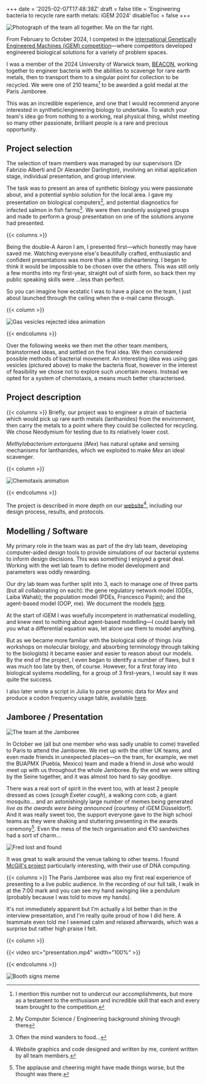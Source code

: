+++
date = '2025-02-07T17:48:38Z'
draft = false
title = 'Engineering bacteria to recycle rare earth metals: iGEM 2024'
disableToc = false
+++

![Photograph of the team all together. Me on the far right.](team.webp)

From February to October 2024, I competed in the [international
Genetically Engineered Machines (iGEM)
competition](https://competition.igem.org/)—where competitors
developed engineered biological solutions for a variety of problem
spaces.

I was a member of the 2024 University of Warwick team,
[BEACON](https://2024.igem.wiki/warwick), working together to engineer
bacteria with the abilities to scavenge for rare earth metals, then to
transport them to a singular point for collection to be recycled. We
were one of 210 teams[^1] to be awarded a gold medal at the Paris
Jamboree.

This was an incredible experience, and one that I would recommend
anyone interested in synthetic/engineering biology to undertake. To
watch your team's idea go from nothing to a working, real physical
thing, whilst meeting so many other passionate, brilliant people is a
rare and precious opportunity.


## Project selection
The selection of team members was managed by our supervisors (Dr
Fabrizio Alberti and Dr Alexander Darlington), involving an initial
application stage, individual presentation, and group interview. 

The task was to present an area of synthetic biology you were
passionate about, and a potential synbio solution for the local
area. I gave my presentation on biological computers[^2], and
potential diagnostics for infected salmon in fish farms[^3]. We were
then randomly assigned groups and made to perform a group presentation
on one of the solutions anyone had presented.

{{< columns >}}

Being the double-A Aaron I am, I presented first—which honestly may
have saved me. Watching everyone else's beautifully crafted,
enthusiastic and confident presentations was more than a little
disheartening. I began to think it would be impossible to be chosen
over the others. This was still only a few months into my first-year,
straight out of sixth form, so back then my public speaking skills
were ...less than perfect.

So you can imagine how ecstatic I was to have a place on the team, I
just about launched through the ceiling when the e-mail came through. 

{{< column >}}

![Gas vesicles rejected idea animation](gasvesicles.webp)

{{< endcolumns >}}

Over the following weeks we then met the other team members,
brainstormed ideas, and settled on the final idea. We then considered
possible methods of bacterial movement. An interesting idea was using
gas vesicles (pictured above) to make the bacteria float, however in
the interest of feasibility we chose not to explore such uncertain
means. Instead we opted for a system of chemotaxis, a means much
better characterised.

## Project description
{{< columns >}} Briefly, our project was to engineer a strain of
bacteria which would pick up rare earth metals (lanthanides) from the
environment, then carry the metals to a point where they could be
collected for recycling. We chose Neodymium for testing due to its
relatively lower cost.

*Methylobacterium extorquens* (*Mex*) has natural uptake and sensing
mechanisms for lanthanides, which we exploited to make *Mex* an ideal
scavenger.

{{< column >}}

![Chemotaxis animation](chemotaxis.webp)

{{< endcolumns >}}

The project is described in more depth on our
[website](https://2024.igem.wiki/warwick)[^4], including our design
process, results, and protocols.


## Modelling / Software
My primary role in the team was as part of the dry lab team,
developing computer-aided design tools to provide simulations of our
bacterial systems to inform design decisions. This was something I
enjoyed a great deal. Working with the wet lab team to define model
development and parameters was oddly rewarding. 

Our dry lab team was further split into 3, each to manage one of three
parts (but all collaborating on each): the gene regulatory network
model (ODEs, Laiba Wahab); the population model (PDEs, Francesco Papini); and the
agent-based model (OOP, me). We document the models
[here](https://2024.igem.wiki/warwick/model).

At the start of iGEM I was woefully incompetent in mathematical
modelling, and knew next to nothing about agent-based modelling—I
could barely tell you what a differential equation was, let alone use
them to model anything.

But as we became more familiar with the biological side of things (via
workshops on molecular biology, and absorbing terminology through
talking to the biologists) it became easier and easier to reason about
our models. By the end of the project, I even began to identify a
number of flaws, but it was much too late by then, of course. However,
for a first foray into biological systems modelling, for a group of 3
first-years, I would say it was quite the success.

I also later wrote a script in Julia to parse genomic data for *Mex* and
produce a codon frequency usage table, available [here](https://2024.igem.wiki/warwick/contribution#codon-usage-frequency-table).

## Jamboree / Presentation
![The team at the Jamboree](teamjamboree.webp)

In October we (all but one member who was sadly unable to come)
travelled to Paris to attend the Jamboree. We met up with the other UK
teams, and even made friends in unexpected places—on the tram, for
example, we met the BUAPMX (Puebla, Mexico) team and made a friend in
José who would meet up with us throughout the whole Jamboree. By the
end we were sitting by the Seine together, and it was almost too hard
to say goodbye. 



There was a real sort of spirit in the event too, with at least 2
people dressed as cows (*cough* Exeter *cough*), a walking corn cob, a
giant mosquito... and an astonishingly large number of memes being
generated *live as the awards were being announced* (courtesy of iGEM
Düsseldorf). And it was really sweet too, the support everyone gave to
the high school teams as they were shaking and stuttering presenting
in the awards ceremony[^6]. Even the mess of the tech organisation and
€10 sandwiches had a sort of charm...

![Fred lost and found](fredfound.webp)

[^6]: The applause and cheering might have made things worse, but the 
	thought was there.

It was great to walk around the venue talking to other teams. I found
[McGill's project](https://2024.igem.wiki/mcgill/description)
particularly interesting, with their use of DNA computing. 

{{< columns >}} The Paris Jamboree was also my first real experience
of presenting to a live public audience. In the recording of our full
talk, I walk in at the 7:00 mark and you can see my hand swinging like
a pendulum (probably because I was told to move my hands). 

It's not immediately apparent but I'm actually a lot better than in
the interview presentation, and I'm really quite proud of how I did
here. A teammate even told me I seemed calm and relaxed afterwards,
which was a surprise but rather high praise I felt.

{{< column >}}

{{< video src="presentation.mp4" width="100%" >}}

{{< endcolumns >}}

![Booth signs meme](boothsignsmeme.webp)



[^1]: I mention this number not to undercut our accomplishments, but
    more as a testament to the enthusiasm and incredible skill that
    each and every team brought to the competition.
	
[^2]: My Computer Science / Engineering background shining through
    there

[^3]: Often the mind wanders to food...

[^4]: Website graphics and code designed and written by me, content written by all team members. 

